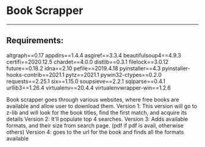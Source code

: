 # Book Scrapper
----------------------------------------
## Requirements:
altgraph==0.17
appdirs==1.4.4
asgiref==3.3.4
beautifulsoup4==4.9.3
certifi==2020.12.5
chardet==4.0.0
distlib==0.3.1
filelock==3.0.12
future==0.18.2
idna==2.10
pefile==2019.4.18
pyinstaller==4.3
pyinstaller-hooks-contrib==2021.1
pytz==2021.1
pywin32-ctypes==0.2.0
requests==2.25.1
six==1.15.0
soupsieve==2.2.1
sqlparse==0.4.1
urllib3==1.26.4
virtualenv==20.4.4
virtualenvwrapper-win==1.2.6




Book scrapper goes through various websites, where free books are available 
and allow user to download them.
Version 1: This version will go to z-lib and will look for the book titles, find the first match, and acquire its details
Version 2: It'll populate top 4 searches.
Version 3: Adds available formats, and their size from search page. (pdf if pdf is avail, otherwise others)
Version 4: goes to the url for the book and finds all the formats available